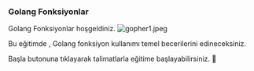 
### Golang Fonksiyonlar

Golang Fonksiyonlar hoşgeldiniz. 
![gopher1.jpeg](https://gitlab.bulutbilisimciler.com/bb-public/scenarios/-/raw/master/go/Assets/gopher1.jpeg)

Bu eğitimde ,
Golang fonksiyon kullanımı temel becerilerini edineceksiniz.

Başla butonuna tıklayarak talimatlarla eğitime başlayabilirsiniz. 🚀 

